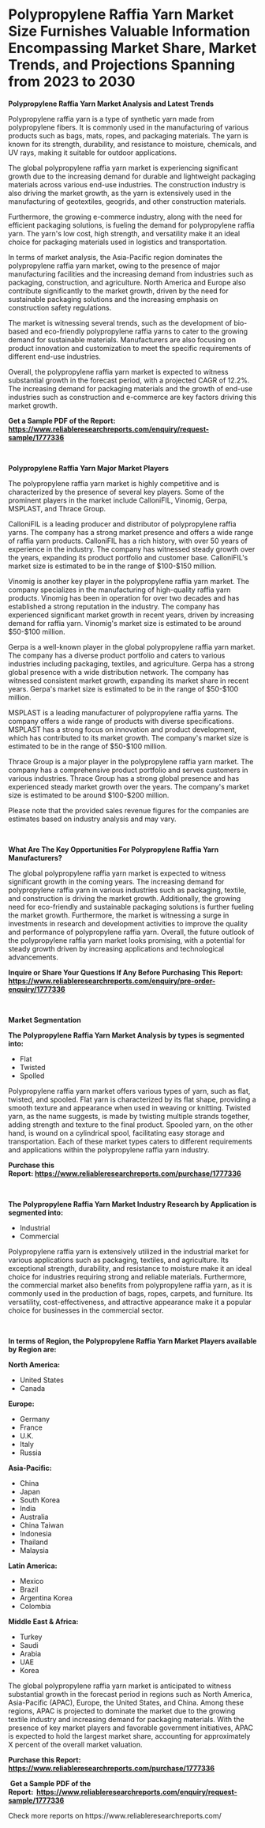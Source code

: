 <p><h1>Polypropylene Raffia Yarn Market Size Furnishes Valuable Information Encompassing Market Share, Market Trends, and Projections Spanning from 2023 to 2030</h1></p><p><strong>Polypropylene Raffia Yarn Market Analysis and Latest Trends</strong></p>
<p><p>Polypropylene raffia yarn is a type of synthetic yarn made from polypropylene fibers. It is commonly used in the manufacturing of various products such as bags, mats, ropes, and packaging materials. The yarn is known for its strength, durability, and resistance to moisture, chemicals, and UV rays, making it suitable for outdoor applications.</p><p>The global polypropylene raffia yarn market is experiencing significant growth due to the increasing demand for durable and lightweight packaging materials across various end-use industries. The construction industry is also driving the market growth, as the yarn is extensively used in the manufacturing of geotextiles, geogrids, and other construction materials.</p><p>Furthermore, the growing e-commerce industry, along with the need for efficient packaging solutions, is fueling the demand for polypropylene raffia yarn. The yarn's low cost, high strength, and versatility make it an ideal choice for packaging materials used in logistics and transportation.</p><p>In terms of market analysis, the Asia-Pacific region dominates the polypropylene raffia yarn market, owing to the presence of major manufacturing facilities and the increasing demand from industries such as packaging, construction, and agriculture. North America and Europe also contribute significantly to the market growth, driven by the need for sustainable packaging solutions and the increasing emphasis on construction safety regulations.</p><p>The market is witnessing several trends, such as the development of bio-based and eco-friendly polypropylene raffia yarns to cater to the growing demand for sustainable materials. Manufacturers are also focusing on product innovation and customization to meet the specific requirements of different end-use industries.</p><p>Overall, the polypropylene raffia yarn market is expected to witness substantial growth in the forecast period, with a projected CAGR of 12.2%. The increasing demand for packaging materials and the growth of end-use industries such as construction and e-commerce are key factors driving this market growth.</p></p>
<p><strong>Get a Sample PDF of the Report:&nbsp; <a href="https://www.reliableresearchreports.com/enquiry/request-sample/1777336">https://www.reliableresearchreports.com/enquiry/request-sample/1777336</a></strong></p>
<p>&nbsp;</p>
<p><strong>Polypropylene Raffia Yarn Major Market Players</strong></p>
<p><p>The polypropylene raffia yarn market is highly competitive and is characterized by the presence of several key players. Some of the prominent players in the market include CalloniFIL, Vinomig, Gerpa, MSPLAST, and Thrace Group.</p><p>CalloniFIL is a leading producer and distributor of polypropylene raffia yarns. The company has a strong market presence and offers a wide range of raffia yarn products. CalloniFIL has a rich history, with over 50 years of experience in the industry. The company has witnessed steady growth over the years, expanding its product portfolio and customer base. CalloniFIL's market size is estimated to be in the range of $100-$150 million.</p><p>Vinomig is another key player in the polypropylene raffia yarn market. The company specializes in the manufacturing of high-quality raffia yarn products. Vinomig has been in operation for over two decades and has established a strong reputation in the industry. The company has experienced significant market growth in recent years, driven by increasing demand for raffia yarn. Vinomig's market size is estimated to be around $50-$100 million.</p><p>Gerpa is a well-known player in the global polypropylene raffia yarn market. The company has a diverse product portfolio and caters to various industries including packaging, textiles, and agriculture. Gerpa has a strong global presence with a wide distribution network. The company has witnessed consistent market growth, expanding its market share in recent years. Gerpa's market size is estimated to be in the range of $50-$100 million.</p><p>MSPLAST is a leading manufacturer of polypropylene raffia yarns. The company offers a wide range of products with diverse specifications. MSPLAST has a strong focus on innovation and product development, which has contributed to its market growth. The company's market size is estimated to be in the range of $50-$100 million.</p><p>Thrace Group is a major player in the polypropylene raffia yarn market. The company has a comprehensive product portfolio and serves customers in various industries. Thrace Group has a strong global presence and has experienced steady market growth over the years. The company's market size is estimated to be around $100-$200 million.</p><p>Please note that the provided sales revenue figures for the companies are estimates based on industry analysis and may vary.</p></p>
<p>&nbsp;</p>
<p><strong>What Are The Key Opportunities For Polypropylene Raffia Yarn Manufacturers?</strong></p>
<p><p>The global polypropylene raffia yarn market is expected to witness significant growth in the coming years. The increasing demand for polypropylene raffia yarn in various industries such as packaging, textile, and construction is driving the market growth. Additionally, the growing need for eco-friendly and sustainable packaging solutions is further fueling the market growth. Furthermore, the market is witnessing a surge in investments in research and development activities to improve the quality and performance of polypropylene raffia yarn. Overall, the future outlook of the polypropylene raffia yarn market looks promising, with a potential for steady growth driven by increasing applications and technological advancements.</p></p>
<p><strong>Inquire or Share Your Questions If Any Before Purchasing This Report: <a href="https://www.reliableresearchreports.com/enquiry/pre-order-enquiry/1777336">https://www.reliableresearchreports.com/enquiry/pre-order-enquiry/1777336</a></strong></p>
<p>&nbsp;</p>
<p><strong>Market Segmentation</strong></p>
<p><strong>The Polypropylene Raffia Yarn Market Analysis by types is segmented into:</strong></p>
<p><ul><li>Flat</li><li>Twisted</li><li>Spolled</li></ul></p>
<p><p>Polypropylene raffia yarn market offers various types of yarn, such as flat, twisted, and spooled. Flat yarn is characterized by its flat shape, providing a smooth texture and appearance when used in weaving or knitting. Twisted yarn, as the name suggests, is made by twisting multiple strands together, adding strength and texture to the final product. Spooled yarn, on the other hand, is wound on a cylindrical spool, facilitating easy storage and transportation. Each of these market types caters to different requirements and applications within the polypropylene raffia yarn industry.</p></p>
<p><strong>Purchase this Report:&nbsp;<a href="https://www.reliableresearchreports.com/purchase/1777336">https://www.reliableresearchreports.com/purchase/1777336</a></strong></p>
<p>&nbsp;</p>
<p><strong>The Polypropylene Raffia Yarn Market Industry Research by Application is segmented into:</strong></p>
<p><ul><li>Industrial</li><li>Commercial</li></ul></p>
<p><p>Polypropylene raffia yarn is extensively utilized in the industrial market for various applications such as packaging, textiles, and agriculture. Its exceptional strength, durability, and resistance to moisture make it an ideal choice for industries requiring strong and reliable materials. Furthermore, the commercial market also benefits from polypropylene raffia yarn, as it is commonly used in the production of bags, ropes, carpets, and furniture. Its versatility, cost-effectiveness, and attractive appearance make it a popular choice for businesses in the commercial sector.</p></p>
<p>&nbsp;</p>
<p><strong>In terms of Region, the Polypropylene Raffia Yarn Market Players available by Region are:</strong></p>
<p>
    <p> <strong> North America: </strong>
        <ul>
            <li>United States</li>
            <li>Canada</li>
        </ul>
        </p> 
    <p> <strong> Europe: </strong>
        <ul>
            <li>Germany</li>
            <li>France</li>
            <li>U.K.</li>
            <li>Italy</li>
            <li>Russia</li>
        </ul>
        </p> 
    <p> <strong> Asia-Pacific: </strong>
        <ul>
            <li>China</li>
            <li>Japan</li>
            <li>South Korea</li>
            <li>India</li>
            <li>Australia</li>
            <li>China Taiwan</li>
            <li>Indonesia</li>
            <li>Thailand</li>
            <li>Malaysia</li>
        </ul>
        </p> 
    <p> <strong> Latin America: </strong>
        <ul>
            <li>Mexico</li>
            <li>Brazil</li>
            <li>Argentina Korea</li>
            <li>Colombia</li>
        </ul>
        </p> 
    <p> <strong> Middle East & Africa: </strong>
        <ul>
            <li>Turkey</li>
            <li>Saudi</li>
            <li>Arabia</li>
            <li>UAE</li>
            <li>Korea</li>
        </ul>
    </p>
    </p>
<p><p>The global polypropylene raffia yarn market is anticipated to witness substantial growth in the forecast period in regions such as North America, Asia-Pacific (APAC), Europe, the United States, and China. Among these regions, APAC is projected to dominate the market due to the growing textile industry and increasing demand for packaging materials. With the presence of key market players and favorable government initiatives, APAC is expected to hold the largest market share, accounting for approximately X percent of the overall market valuation.</p></p>
<p><strong>Purchase this Report: <a href="https://www.reliableresearchreports.com/purchase/1777336">https://www.reliableresearchreports.com/purchase/1777336</a></strong></p>
<p>&nbsp;<strong>Get a Sample PDF of the Report:&nbsp;&nbsp;<a href="https://www.reliableresearchreports.com/enquiry/request-sample/1777336">https://www.reliableresearchreports.com/enquiry/request-sample/1777336</a></strong></p>
<p><strong></strong></p>
<p>Check more reports on https://www.reliableresearchreports.com/</p>